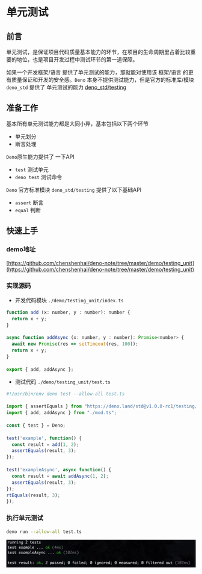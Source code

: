# 单元测试

## 前言

单元测试，是保证项目代码质量基本能力的环节，在项目的生命周期里占着比较重要的地位，也是项目开发过程中测试环节的第一道保障。

如果一个开发框架/语言 提供了单元测试的能力，那就能对使用该 框架/语言 的更有质量保证和开发的安全感。`Deno` 本身不提供测试能力，但是官方的标准库/模块 `deno_std` 提供了 单元测试的能力 [deno_std/testing](https://github.com/denoland/deno/blob/master/std/testing/README.md)


## 准备工作

基本所有单元测试能力都是大同小异，基本包括以下两个环节

- 单元划分
- 断言处理


`Deno`原生能力提供了 一下API
 
- `test` 测试单元
- `deno test` 测试命令

`Deno` 官方标准模块 `deno_std/testing` 提供了以下基础API

- `assert` 断言
- `equal` 判断

## 快速上手

### demo地址
[https://github.com/chenshenhai/deno-note/tree/master/demo/testing_unit](https://github.com/chenshenhai/deno-note/tree/master/demo/testing_unit)


### 实现源码

- 开发代码模块 `./demo/testing_unit/index.ts`

```js
function add (x: number, y : number): number {
  return x + y;
}

async function addAsync (x: number, y : number): Promise<number> {
  await new Promise(res => setTimeout(res, 100));
  return x + y;
}

export { add, addAsync };
```

- 测试代码 `./demo/testing_unit/test.ts`

```js
#!/usr/bin/env deno test --allow-all test.ts

import { assertEquals } from "https://deno.land/std@v1.0.0-rc1/testing/asserts.ts";
import { add, addAsync } from "./mod.ts";

const { test } = Deno;

test('example', function() {
  const result = add(1, 2);
  assertEquals(result, 3);
});

test('exampleAsync', async function() {
  const result = await addAsync(1, 2);
  assertEquals(result, 3);
});
rtEquals(result, 3);
});
```

### 执行单元测试

```sh
deno run --allow-all test.ts
```

![testing_unit.jpg](../image/testing_unit.jpg)